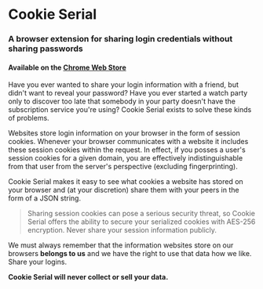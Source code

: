 
# Cookie Serial

### A browser extension for sharing login credentials without sharing passwords 

#### Available on the [Chrome Web Store](https://chrome.google.com/webstore/detail/cookie-serial/obnbhdhfpnefodcnkldleddlobalfaob/)


Have you ever wanted to share your login information with a friend, but didn't want to reveal your password? Have you ever started a watch party only to discover too late that somebody in your party doesn't have the subscription service you're using? Cookie Serial exists to solve these kinds of problems.

Websites store login information on your browser in the form of session cookies. Whenever your browser communicates with a website it includes these session cookies within the request. In effect, if you posses a user's session cookies for a given domain, you are effectively indistinguishable from that user from the server's perspective (excluding fingerprinting).

  

Cookie Serial makes it easy to see what cookies a website has stored on your browser and (at your discretion) share them with your peers in the form of a JSON string.

> Sharing session cookies can pose a serious security threat, so Cookie Serial offers the ability to secure your serialized cookies with AES-256 encryption. Never share your session information publicly.

  

We must always remember that the information websites store on our browsers **belongs to us** and we have the right to use that data how we like. Share your logins.

  

**Cookie Serial will never collect or sell your data.**